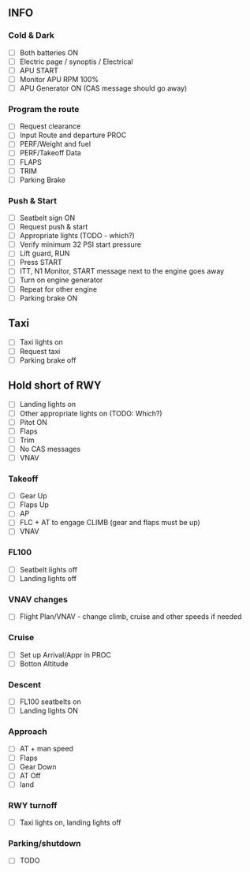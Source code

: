 ## INFO

### Cold & Dark

* [ ] Both batteries ON
* [ ] Electric page / synoptis / Electrical
* [ ] APU START
* [ ] Monitor APU RPM 100%
* [ ] APU Generator ON (CAS message should go away)

### Program the route
* [ ] Request clearance
* [ ] Input Route and departure PROC
* [ ] PERF/Weight and fuel
* [ ] PERF/Takeoff Data
* [ ] FLAPS
* [ ] TRIM
* [ ] Parking Brake

### Push & Start
* [ ] Seatbelt sign ON
* [ ] Request push & start
* [ ] Appropriate lights (TODO - which?)
* [ ] Verify minimum 32 PSI start pressure
* [ ] Lift guard, RUN
* [ ] Press START
* [ ] ITT, N1 Monitor, START message next to the engine goes away
* [ ] Turn on engine generator
* [ ] Repeat for other engine
* [ ] Parking brake ON

## Taxi
* [ ] Taxi lights on
* [ ] Request taxi
* [ ] Parking brake off

## Hold short of RWY
* [ ] Landing lights on
* [ ] Other appropriate lights on (TODO: Which?)
* [ ] Pitot ON
* [ ] Flaps
* [ ] Trim
* [ ] No CAS messages
* [ ] VNAV

### Takeoff
* [ ] Gear Up
* [ ] Flaps Up
* [ ] AP
* [ ] FLC + AT to engage CLIMB (gear and flaps must be up)
* [ ] VNAV

### FL100
* [ ] Seatbelt lights off
* [ ] Landing lights off

### VNAV changes
* [ ] Flight Plan/VNAV - change climb, cruise and other speeds if needed

### Cruise
* [ ] Set up Arrival/Appr in PROC
* [ ] Botton Altitude

### Descent
* [ ] FL100 seatbelts on
* [ ] Landing lights ON

### Approach
* [ ] AT + man speed
* [ ] Flaps
* [ ] Gear Down
* [ ] AT Off
* [ ] land

### RWY turnoff
* [ ] Taxi lights on, landing lights off


### Parking/shutdown
* [ ] TODO
